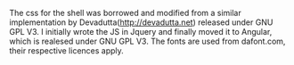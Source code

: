 The css for the shell was borrowed and modified from a similar
implementation by Devadutta(http://devadutta.net) released under GNU
GPL V3.
I initially wrote the JS in Jquery and finally moved it to Angular,
which is realesed under GNU GPL V3.
The fonts are used from dafont.com, their respective licences apply.
